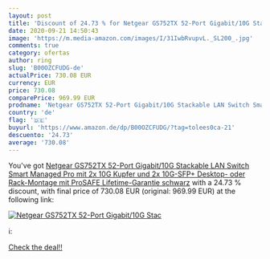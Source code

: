 ```yaml
---
layout: post
title: 'Discount of 24.73 % for Netgear GS752TX 52-Port Gigabit/10G Stac'
date: 2020-09-21 14:50:43
image: 'https://m.media-amazon.com/images/I/31IwbRvupvL._SL200_.jpg'
comments: true
category: ofertas
author: ring
slug: 'B00OZCFUDG-de'
actualPrice: 730.08 EUR
currency: EUR
price: 730.08
comparePrice: 969.99 EUR
prodname: 'Netgear GS752TX 52-Port Gigabit/10G Stackable LAN Switch Smart Managed Pro  mit 2x 10G Kupfer und 2x 10G-SFP+  Desktop- oder Rack-Montage mit ProSAFE Lifetime-Garantie  schwarz'
country: 'de'
flag: '🇩🇪'
buyurl: 'https://www.amazon.de/dp/B00OZCFUDG/?tag=tolees0ca-21'
descuento: '24.73'
average: '730.08'
---
```


You've got [Netgear GS752TX 52-Port Gigabit/10G Stackable LAN Switch Smart Managed Pro  mit 2x 10G Kupfer und 2x 10G-SFP+  Desktop- oder Rack-Montage mit ProSAFE Lifetime-Garantie  schwarz](https://www.amazon.de/dp/B00OZCFUDG/?tag=tolees0ca-21) with a  24.73 % discount, with final price of 730.08 EUR (original: 969.99 EUR) at the following link:

[![Netgear GS752TX 52-Port Gigabit/10G Stac](https://m.media-amazon.com/images/I/31IwbRvupvL._SL200_.jpg)](https://www.amazon.de/dp/B00OZCFUDG/?tag=tolees0ca-21)

ℹ️:


[Check the deal!!](https://www.amazon.de/dp/B00OZCFUDG/?tag=tolees0ca-21)
